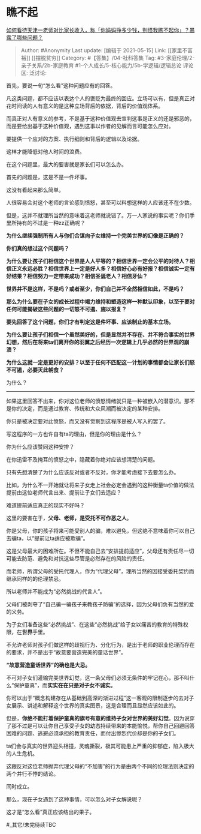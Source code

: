 # 瞧不起
[如何看待天津一老师对比家长收入，称「你妈妈挣多少钱，别怪我瞧不起你」？暴露了哪些问题？](https://www.zhihu.com/question/446474178/answer/1753855345)

> Author: #Anonymity
> Last update: [编辑于 2021-05-15]
> Link: [[家里不富裕]] [[摆脱贫穷]]
> Category: #【答集】/04-社科答集
> Tag: #3-家庭伦理/2-亲子关系/2b-家庭教育 #1-个人成长/5-核心能力/5b-学逻辑/逻辑总论
> 评论区:
> 泛讨论:

首先，要说一句“怎么看”这种问题应有的回答。

凡这类问题，都不应该以表达个人的褒贬为最终的回应。立场可以有，但是真正对花时间读的人有意义的是这种立场背后的依据，背后的价值观体系。

而真正对人有意义的参考，不是基于这种价值观去宣判这事是正义的还是邪恶的，而是要给出基于这种价值观，遇到这事以作者的见解而言可能怎么应对。

要提供一个应对的方案、执行细则和背后的逻辑以及论据。

这样才能降低对他人时间的浪费。

在这个问题里，最大的要害就是家长们可以怎么办。

首先的问题是，这是不是一件坏事。

这没有看起来那么简单。

人很容易会对这个老师的言论感到愤怒，甚至可以料想这样的人应该还不在少数。

但是，这并不就理所当然的意味着这老师就说错了。万一人家说的事实呢？你们手里所持有的不过是一种zz正确呢？

**为什么继续强制所有人与你们合谋向子女维持一个完美世界的幻像是正确的？**

**你们真的想过这个问题吗？**

**为什么要让孩子们相信这个世界是人人平等的？相信世界一定会公平的对待人？相信正义永远必胜？相信世界上一定是好人多？相信好心必有好报？相信诚实一定有好结果？相信努力一定带来成功？相信圣诞老人？相信牙仙？**

**世界并不是这样，不是吗？或者至少，你们自己并不全然相信如此，不是吗？**

**那么为什么要在子女的成长过程中竭力维持和塑造这样一种默认印象，以至于要对任何可能揭破这些问题的一切怒不可遏、施以报复？**

**要先回答了这个问题，你们才有判定这是件坏事、应该制止的基本立场。**

**为什么要让孩子们相信一个虽然美好的，但是显然并不存在、并不符合事实的世界幻想，然后在将来ta们离开你的羽翼之后经历一次逻辑上几乎必然的世界观的崩溃？**

**为什么这就一定是更好的安排？以至于任何不匹配这一计划的事情都会让家长们怒不可遏，必要灭此朝食？**

为什么？

----

如果这里回答不出来，你对这位老师的愤怒情绪就只是一种被嵌入的潜意识。那不是你的决定，而是通过教育、传统和大众风潮而被决定的某种安排。

你只是被决定要对此愤怒，而又没有觉察到这程序是被人写入的罢了。

写这程序的一方也许自有ta的理由，但是你的理由是什么？

你为什么应该赞同这种安排？

在你迅雷不及掩耳的愤怒之中，隐藏着你绝对应该想清楚的问题。

只有先想清楚了为什么应该反对或者不反对，你才能考虑接下去要怎么办。

比如，为什么不一开始就让将来子女走上社会必定会遇到的这种衡量ta价值的做法提前由这位老师代言出来、提前让子女们去适应？

难道提前适应真正的现实不好吗？

这里的要害在于，**父母、老师，是受托不可作恶之人**。

你是父母，你的孩子将来可能受别人的骗，难以避免，但这绝不意味着你可以自己去骗ta，以“提前让ta适应被欺骗”。

这是父母最大的困难所在。不但不能自己去“安排提前适应”，父母还有责任尽一切可能去防范、避免和对抗这些尽管是必然存在的风险的责任。

而老师，所谓父母的受托代理人，作为“代理父母”，理所当然的因接受委托契约而继承同样的的伦理禁忌。

所以老师并不能成为“必然挑战的代言人”。

父母们被剥夺了“自己骗一骗孩子来教孩子防骗”的选择，因为父母们负有当然的爱的义务。

为子女们准备这些“必然挑战”、在这些“必然挑战”给子女以痛苦的教育的特殊权限，在**世界**手里。

不允许老师对孩子们做这样的歧视行为、分化行为，是出于老师的职业伦理而存在的要求，并不是出于“故意要营造完美的童话世界”。

**“故意营造童话世界”的确也是大忌。**

不可对子女们灌输完美世界幻觉，这一条父母们必须无条件的牢记在心，那不叫什么“保护童真”，而**实实在在只是对子女不诚实。**

你可以出于“概念构建存在从基础到高深的渐进过程”这一客观的限制逐步的去对子女展示、讲述和解释这个世界的真实图景，这是合理而且显然应该如此的。

但是，**你绝不能打着保护童真的旗号有意的维持子女对世界的美好幻觉**。因为说穿了那不过是可以让你自己享受子女的幼态持续带来的本能愉悦，帮你自己回避回答困难的问题、逃避必须承担的教育责任，而付出惨烈代价却是你的子女们。

ta们会与真实的世界迎头相撞，灵魂撕裂，极其可能患上严重的抑郁症，陷入极大的人生危机。

这跟反对这位老师抛弃代理父母的“不加害”的行为是由两个不同的伦理法则决定的两个并行不悖的结论。

同时成立。

那么，现在子女遇到了这种事情，可以怎么对子女解说呢？

这才是“怎么看”真正应该结出的果子。

#_其它/未完待续TBC
